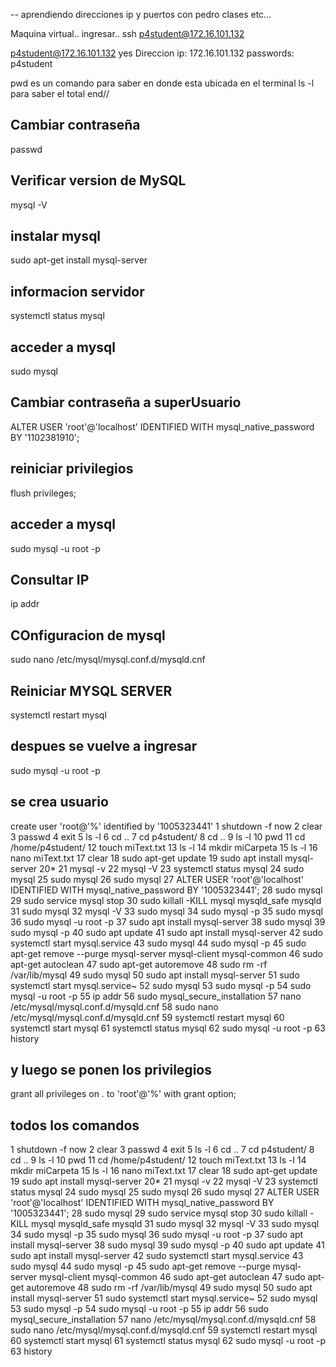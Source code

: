 -- aprendiendo direcciones ip y puertos con pedro
clases etc...

Maquina virtual..
ingresar..
ssh p4student@172.16.101.132

p4student@172.16.101.132
yes
Direccion ip: 172.16.101.132
passwords: p4student

pwd es un comando para saber en donde esta ubicada en el terminal
ls -l para saber el total
end//

## Cambiar contraseña


passwd

##  Verificar version de MySQL


mysql -V

## instalar mysql


sudo apt-get install mysql-server

## informacion servidor


systemctl status mysql

## acceder a mysql


sudo mysql

## Cambiar contraseña a superUsuario


ALTER USER 'root'@'localhost' IDENTIFIED WITH mysql_native_password BY '1102381910';

## reiniciar privilegios


flush privileges;

## acceder a mysql


sudo mysql -u root -p

## Consultar IP


ip addr

## COnfiguracion de mysql


sudo nano /etc/mysql/mysql.conf.d/mysqld.cnf

## Reiniciar MYSQL SERVER


systemctl restart mysql

## despues se vuelve a ingresar

sudo mysql -u root -p

## se crea usuario

create user 'root@'%' identified by '1005323441'
   1  shutdown -f now
    2  clear
    3  passwd
    4  exit
    5  ls -l
    6  cd ..
    7  cd p4student/
    8  cd ..
    9  ls -l
   10  pwd
   11  cd /home/p4student/
   12  touch miText.txt
   13  ls -l
   14  mkdir miCarpeta
   15  ls -l
   16  nano miText.txt 
   17  clear
   18  sudo apt-get update
   19  sudo apt install mysql-server
   20* 
   21  mysql -v
   22  mysql -V
   23  systemctl status mysql
   24  sudo mysql
   25  sudo mysql 
   26  sudo mysql
   27  ALTER USER 'root'@'localhost' IDENTIFIED WITH mysql_native_password BY '1005323441';
   28  sudo mysql
   29  sudo service mysql stop
   30  sudo killall -KILL mysql mysqld_safe mysqld
   31  sudo mysql
   32  mysql -V
   33  sudo mysql
   34  sudo mysql -p
   35  sudo mysql 
   36  sudo mysql -u root -p
   37  sudo apt install mysql-server
   38  sudo mysql 
   39  sudo mysql -p
   40  sudo apt update
   41  sudo apt install mysql-server
   42  sudo systemctl start mysql.service
   43  sudo mysql
   44  sudo mysql -p
   45  sudo apt-get remove --purge mysql-server mysql-client mysql-common
   46  sudo apt-get autoclean
   47  sudo apt-get autoremove
   48  sudo rm -rf /var/lib/mysql
   49  sudo mysql
   50  sudo apt install mysql-server
   51  sudo systemctl start mysql.service~
   52  sudo mysql
   53  sudo mysql -p
   54  sudo mysql -u root -p
   55  ip addr
   56  sudo mysql_secure_installation
   57  nano /etc/mysql/mysql.conf.d/mysqld.cnf
   58  sudo nano /etc/mysql/mysql.conf.d/mysqld.cnf
   59  systemctl restart mysql
   60  systemctl start mysql
   61  systemctl status mysql
   62  sudo mysql -u root -p
   63  history

## y luego se ponen los privilegios

grant all privileges on *.* to 'root'@'%' with grant option;


## todos los comandos

   1  shutdown -f now
    2  clear
    3  passwd
    4  exit
    5  ls -l
    6  cd ..
    7  cd p4student/
    8  cd ..
    9  ls -l
   10  pwd
   11  cd /home/p4student/
   12  touch miText.txt
   13  ls -l
   14  mkdir miCarpeta
   15  ls -l
   16  nano miText.txt 
   17  clear
   18  sudo apt-get update
   19  sudo apt install mysql-server
   20* 
   21  mysql -v
   22  mysql -V
   23  systemctl status mysql
   24  sudo mysql
   25  sudo mysql 
   26  sudo mysql
   27  ALTER USER 'root'@'localhost' IDENTIFIED WITH mysql_native_password BY '1005323441';
   28  sudo mysql
   29  sudo service mysql stop
   30  sudo killall -KILL mysql mysqld_safe mysqld
   31  sudo mysql
   32  mysql -V
   33  sudo mysql
   34  sudo mysql -p
   35  sudo mysql 
   36  sudo mysql -u root -p
   37  sudo apt install mysql-server
   38  sudo mysql 
   39  sudo mysql -p
   40  sudo apt update
   41  sudo apt install mysql-server
   42  sudo systemctl start mysql.service
   43  sudo mysql
   44  sudo mysql -p
   45  sudo apt-get remove --purge mysql-server mysql-client mysql-common
   46  sudo apt-get autoclean
   47  sudo apt-get autoremove
   48  sudo rm -rf /var/lib/mysql
   49  sudo mysql
   50  sudo apt install mysql-server
   51  sudo systemctl start mysql.service~
   52  sudo mysql
   53  sudo mysql -p
   54  sudo mysql -u root -p
   55  ip addr
   56  sudo mysql_secure_installation
   57  nano /etc/mysql/mysql.conf.d/mysqld.cnf
   58  sudo nano /etc/mysql/mysql.conf.d/mysqld.cnf
   59  systemctl restart mysql
   60  systemctl start mysql
   61  systemctl status mysql
   62  sudo mysql -u root -p
   63  history